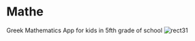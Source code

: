 # Mathe
Greek Mathematics App for kids in 5fth grade of school
![rect31](https://github.com/angeliszotis/Mathe/assets/33330981/b6544e4d-b6d8-455b-99a7-2c99793141d2)
